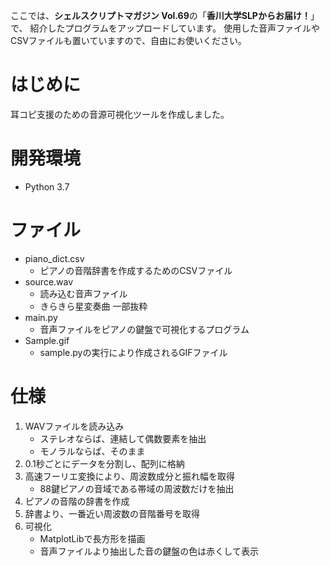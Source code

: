 ここでは、**シェルスクリプトマガジン Vol.69**の「**香川大学SLPからお届け！**」で、
紹介したプログラムをアップロードしています。
使用した音声ファイルやCSVファイルも置いていますので、自由にお使いください。

# はじめに

耳コピ支援のための音源可視化ツールを作成しました。

# 開発環境

- Python 3.7

# ファイル

- piano_dict.csv
    - ピアノの音階辞書を作成するためのCSVファイル
- source.wav
    - 読み込む音声ファイル
    - きらきら星変奏曲 一部抜粋
- main.py
    - 音声ファイルをピアノの鍵盤で可視化するプログラム
- Sample.gif
    - sample.pyの実行により作成されるGIFファイル

# 仕様

1. WAVファイルを読み込み
    - ステレオならば、連結して偶数要素を抽出
    - モノラルならば、そのまま
2. 0.1秒ごとにデータを分割し、配列に格納
3. 高速フーリエ変換により、周波数成分と振れ幅を取得
    - 88鍵ピアノの音域である帯域の周波数だけを抽出
4. ピアノの音階の辞書を作成
5. 辞書より、一番近い周波数の音階番号を取得
6. 可視化
    - MatplotLibで長方形を描画
    - 音声ファイルより抽出した音の鍵盤の色は赤くして表示
